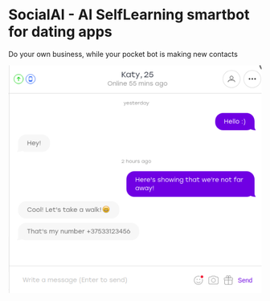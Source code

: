 # SocialAI - AI SelfLearning smartbot for dating apps

Do your own business, while your pocket bot is making new contacts


![](/img/Screenshot0.png?raw=true "Screen0")

